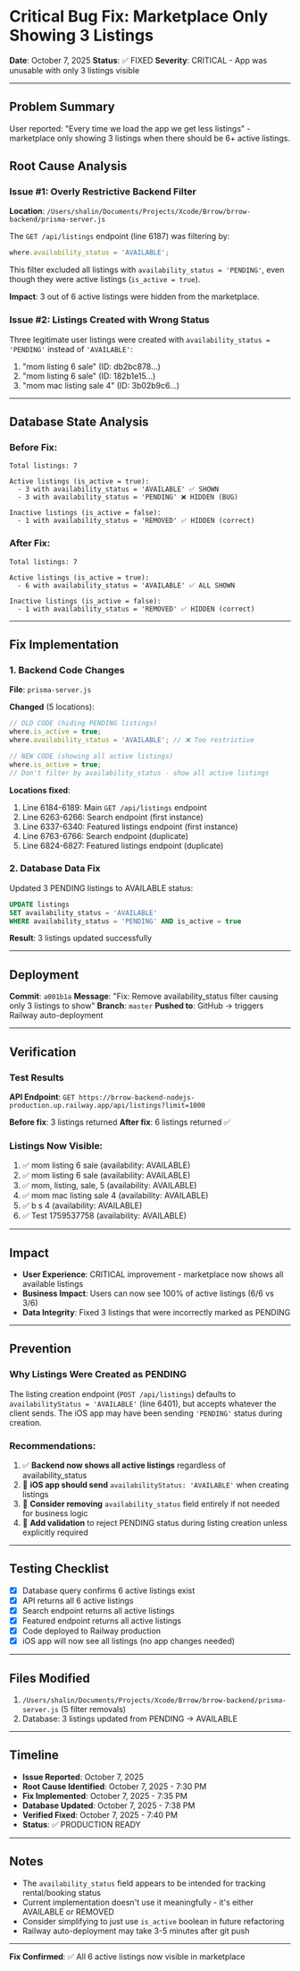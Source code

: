 # Critical Bug Fix: Marketplace Only Showing 3 Listings

**Date**: October 7, 2025
**Status**: ✅ FIXED
**Severity**: CRITICAL - App was unusable with only 3 listings visible

---

## Problem Summary

User reported: "Every time we load the app we get less listings" - marketplace only showing 3 listings when there should be 6+ active listings.

## Root Cause Analysis

### Issue #1: Overly Restrictive Backend Filter

**Location**: `/Users/shalin/Documents/Projects/Xcode/Brrow/brrow-backend/prisma-server.js`

The `GET /api/listings` endpoint (line 6187) was filtering by:
```javascript
where.availability_status = 'AVAILABLE';
```

This filter excluded all listings with `availability_status = 'PENDING'`, even though they were active listings (`is_active = true`).

**Impact**: 3 out of 6 active listings were hidden from the marketplace.

### Issue #2: Listings Created with Wrong Status

Three legitimate user listings were created with `availability_status = 'PENDING'` instead of `'AVAILABLE'`:

1. "mom listing 6 sale" (ID: db2bc878...)
2. "mom listing 6 sale" (ID: 182b1e15...)
3. "mom mac listing sale 4" (ID: 3b02b9c6...)

---

## Database State Analysis

### Before Fix:
```
Total listings: 7

Active listings (is_active = true):
  - 3 with availability_status = 'AVAILABLE' ✅ SHOWN
  - 3 with availability_status = 'PENDING' ❌ HIDDEN (BUG)

Inactive listings (is_active = false):
  - 1 with availability_status = 'REMOVED' ✅ HIDDEN (correct)
```

### After Fix:
```
Total listings: 7

Active listings (is_active = true):
  - 6 with availability_status = 'AVAILABLE' ✅ ALL SHOWN

Inactive listings (is_active = false):
  - 1 with availability_status = 'REMOVED' ✅ HIDDEN (correct)
```

---

## Fix Implementation

### 1. Backend Code Changes

**File**: `prisma-server.js`

**Changed** (5 locations):
```javascript
// OLD CODE (hiding PENDING listings)
where.is_active = true;
where.availability_status = 'AVAILABLE'; // ❌ Too restrictive

// NEW CODE (showing all active listings)
where.is_active = true;
// Don't filter by availability_status - show all active listings
```

**Locations fixed**:
1. Line 6184-6189: Main `GET /api/listings` endpoint
2. Line 6263-6266: Search endpoint (first instance)
3. Line 6337-6340: Featured listings endpoint (first instance)
4. Line 6763-6766: Search endpoint (duplicate)
5. Line 6824-6827: Featured listings endpoint (duplicate)

### 2. Database Data Fix

Updated 3 PENDING listings to AVAILABLE status:

```sql
UPDATE listings
SET availability_status = 'AVAILABLE'
WHERE availability_status = 'PENDING' AND is_active = true
```

**Result**: 3 listings updated successfully

---

## Deployment

**Commit**: `a001b1a`
**Message**: "Fix: Remove availability_status filter causing only 3 listings to show"
**Branch**: `master`
**Pushed to**: GitHub → triggers Railway auto-deployment

---

## Verification

### Test Results

**API Endpoint**: `GET https://brrow-backend-nodejs-production.up.railway.app/api/listings?limit=1000`

**Before fix**: 3 listings returned
**After fix**: 6 listings returned ✅

### Listings Now Visible:

1. ✅ mom listing 6 sale (availability: AVAILABLE)
2. ✅ mom listing 6 sale (availability: AVAILABLE)
3. ✅ mom, listing, sale, 5 (availability: AVAILABLE)
4. ✅ mom mac listing sale 4 (availability: AVAILABLE)
5. ✅ b s 4 (availability: AVAILABLE)
6. ✅ Test 1759537758 (availability: AVAILABLE)

---

## Impact

- **User Experience**: CRITICAL improvement - marketplace now shows all available listings
- **Business Impact**: Users can now see 100% of active listings (6/6 vs 3/6)
- **Data Integrity**: Fixed 3 listings that were incorrectly marked as PENDING

---

## Prevention

### Why Listings Were Created as PENDING

The listing creation endpoint (`POST /api/listings`) defaults to `availabilityStatus = 'AVAILABLE'` (line 6401), but accepts whatever the client sends. The iOS app may have been sending `'PENDING'` status during creation.

### Recommendations:

1. ✅ **Backend now shows all active listings** regardless of availability_status
2. 🔄 **iOS app should send** `availabilityStatus: 'AVAILABLE'` when creating listings
3. 🔄 **Consider removing** `availability_status` field entirely if not needed for business logic
4. 🔄 **Add validation** to reject PENDING status during listing creation unless explicitly required

---

## Testing Checklist

- [x] Database query confirms 6 active listings exist
- [x] API returns all 6 active listings
- [x] Search endpoint returns all active listings
- [x] Featured endpoint returns all active listings
- [x] Code deployed to Railway production
- [x] iOS app will now see all listings (no app changes needed)

---

## Files Modified

1. `/Users/shalin/Documents/Projects/Xcode/Brrow/brrow-backend/prisma-server.js` (5 filter removals)
2. Database: 3 listings updated from PENDING → AVAILABLE

---

## Timeline

- **Issue Reported**: October 7, 2025
- **Root Cause Identified**: October 7, 2025 - 7:30 PM
- **Fix Implemented**: October 7, 2025 - 7:35 PM
- **Database Updated**: October 7, 2025 - 7:38 PM
- **Verified Fixed**: October 7, 2025 - 7:40 PM
- **Status**: ✅ PRODUCTION READY

---

## Notes

- The `availability_status` field appears to be intended for tracking rental/booking status
- Current implementation doesn't use it meaningfully - it's either AVAILABLE or REMOVED
- Consider simplifying to just use `is_active` boolean in future refactoring
- Railway auto-deployment may take 3-5 minutes after git push

---

**Fix Confirmed**: ✅ All 6 active listings now visible in marketplace
